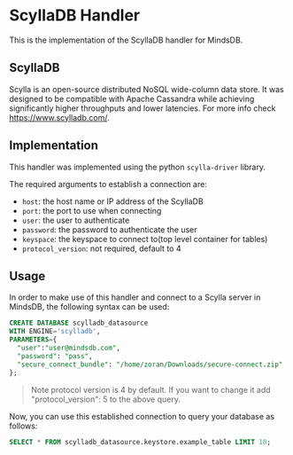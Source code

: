 # ScyllaDB Handler

This is the implementation of the ScyllaDB handler for MindsDB.

## ScyllaDB

Scylla is an open-source distributed NoSQL wide-column data store. It was designed to be compatible with Apache Cassandra while achieving significantly higher throughputs and lower latencies. For more info check https://www.scylladb.com/.

## Implementation

This handler was implemented using the python `scylla-driver` library.

The required arguments to establish a connection are:

* `host`: the host name or IP address of the ScyllaDB 
* `port`: the port to use when connecting 
* `user`: the user to authenticate 
* `password`: the password to authenticate the user
* `keyspace`: the keyspace to connect to(top level container for tables)
* `protocol_version`: not required, default to 4

## Usage

In order to make use of this handler and connect to a Scylla server in MindsDB, the following syntax can be used:

```sql
CREATE DATABASE scylladb_datasource
WITH ENGINE='scylladb',
PARAMETERS={
  "user":"user@mindsdb.com",
  "password": "pass",
  "secure_connect_bundle": "/home/zoran/Downloads/secure-connect.zip"
};
```
> Note protocol version is 4 by default. If you want to change it add "protocol_version": 5 to the above query.

Now, you can use this established connection to query your database as follows:

```sql
SELECT * FROM scylladb_datasource.keystore.example_table LIMIT 10;
```